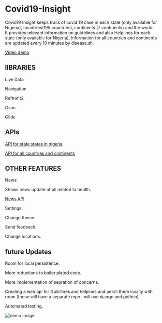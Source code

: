 # Covid19-Insight


Covid19 Insight keeps track of covid 19 case in each state (only available for Nigeria), countries(195 countries), continents (7 continents) and the world.
It provides relevant information on guidelines and also Helplines for each state (only available for Nigeria). Information for all countries and continents are updated every 10 minutes by disease.sh.


 [Video demo](https://youtu.be/9q7elJWsRjg)


## lIBRARIES

Live Data

Navigation

Reftrofit2

Gson

Glide


## APIs

 [API for state states in nigeria](https://covidnigeria.herokuapp.com/api)


 [API for all countries and continents](https://corona.lmao.ninja/)


## OTHER FEATURES

News:

Shows news update of all related to health.

 [News API](https://newsapi.org/)


Settings:  

Change theme.

Send feedback.

Change locations.


 ## future Updates

Room for local persistence.

More reductions to boiler plated code.

More implementation of sepration of concerns.

Creating a web api for Guildlines and helpines and persit them locally with room (these will have a separate repo.i will use django and python).

Automated testing.


![demo image](https://github.com/commitware/Covid19-Insight-Nigeria/blob/master/screenshot%20(6).jpg)














